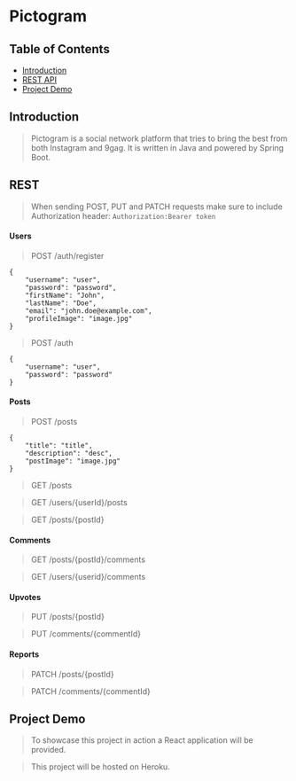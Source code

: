 # Pictogram

## Table of Contents
* [Introduction](#introduction)
* [REST API](#rest-api)
* [Project Demo](#project-demo)

## Introduction

> Pictogram is a social network platform that tries to bring the best from both Instagram and 9gag.
It is written in Java and powered by Spring Boot.

## REST 
> When sending POST, PUT and PATCH requests make sure to include Authorization header:
`
Authorization:Bearer token
`

#### Users

> POST /auth/register
```
{
    "username": "user",
    "password": "password",
    "firstName": "John",
    "lastName": "Doe",
    "email": "john.doe@example.com",
    "profileImage": "image.jpg"
}
```

> POST /auth
```
{
    "username": "user",
    "password": "password"
}
```

#### Posts

> POST /posts
```
{
    "title": "title",
    "description": "desc",
    "postImage": "image.jpg"
}
```

> GET /posts

> GET /users/{userId}/posts

> GET /posts/{postId}

#### Comments

> GET /posts/{postId}/comments

> GET /users/{userid}/comments


#### Upvotes

> PUT /posts/{postId}

> PUT /comments/{commentId}

#### Reports

> PATCH /posts/{postId}

> PATCH /comments/{commentId}

## Project Demo

> To showcase this project in action a React application will be provided.

> This project will be hosted on Heroku.